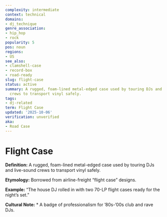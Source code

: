 ```yaml
---
complexity: intermediate
context: technical
domains:
- dj_technique
genre_association:
- hip_hop
- rock
popularity: 5
pos: noun
regions:
- US
see_also:
- clamshell-case
- record-box
- road-ready
slug: flight-case
status: active
summary: A rugged, foam-lined metal-edged case used by touring DJs and live-sound
  crews to transport vinyl safely.
tags:
- dj-related
term: Flight Case
updated: '2025-10-06'
verification: unverified
aka:
- Road Case
---
```


# Flight Case

**Definition:** A rugged, foam-lined metal-edged case used by touring DJs and live-sound crews to transport vinyl safely.

**Etymology:** Borrowed from airline-freight “flight case” designs.

**Example:** “The house DJ rolled in with two 70-LP flight cases ready for the night’s set.”

**Cultural Note:** * A badge of professionalism for ’80s-’00s club and rave DJs.


